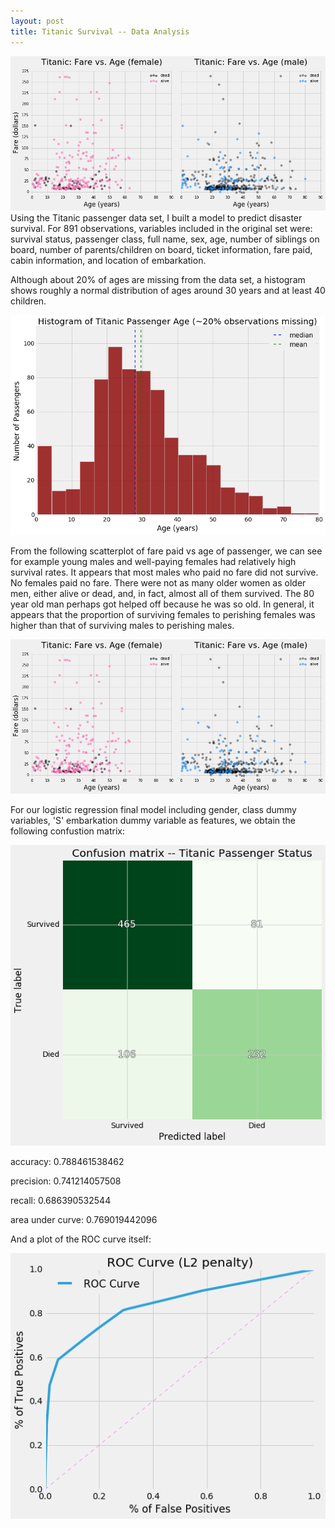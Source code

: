 ```yaml
---
layout: post
title: Titanic Survival -- Data Analysis
---
```

![scatter](../images/titanicfarevage.png)
Using the Titanic passenger data set, I built a model to predict disaster survival.  For 891 observations, variables included in the original set were: survival status, passenger class, full name, sex, age, number of siblings on board, number of parents/children on board, ticket information, fare paid, cabin information, and location of embarkation.

Although about 20% of ages are missing from the data set, a histogram shows roughly a normal distribution of ages around 30 years and at least 40 children.

![histo](../images/titanicagehisto.png)

From the following scatterplot of fare paid vs age of passenger, we can see for example young males and well-paying females had relatively high survival rates. It appears that most males who paid no fare did not survive. No females paid no fare. There were not as many older women as older men, either alive or dead, and, in fact, almost all of them survived. The 80 year old man perhaps got helped off because he was so old. In general, it appears that the proportion of surviving females to perishing females was higher than that of surviving males to perishing males.

![scatter](../images/titanicfarevage.png)

For our logistic regression final model including gender, class dummy variables, 'S' embarkation dummy variable as features, we obtain the following confustion matrix:

![cm](../images/titaniccm.png)

accuracy: 0.788461538462

precision: 0.741214057508

recall: 0.686390532544

area under curve: 0.769019442096

And a plot of the ROC curve itself:


![ROC](../images/titanicROC.png)
